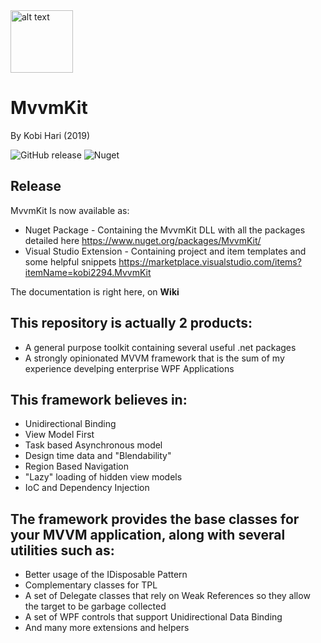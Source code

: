 <img src="https://camo.githubusercontent.com/4f4231b7e0f31e2097e43439ad141c0011aaef58/687474703a2f2f7777772e6170706c69636f6c6f72732e636f6d2f77702d636f6e74656e742f75706c6f6164732f323031392f30312f49636f6e2d312e706e67" alt="alt text" data-canonical-src="http://www.applicolors.com/wp-content/uploads/2019/01/Icon-1.png" width="100">

# MvvmKit
By Kobi Hari (2019)

![GitHub release](https://img.shields.io/github/release-pre/kobi2294/mvvmKit.svg?style=plastic)
![Nuget](https://img.shields.io/nuget/v/mvvmKit.svg?style=plastic)

## Release
MvvmKit Is now available as:
* Nuget Package - Containing the MvvmKit DLL with all the packages detailed here
https://www.nuget.org/packages/MvvmKit/
* Visual Studio Extension - Containing project and item templates and some helpful snippets
https://marketplace.visualstudio.com/items?itemName=kobi2294.MvvmKit

The documentation is right here, on **Wiki**

## This repository is actually 2 products: 
* A general purpose toolkit containing several useful .net packages
* A strongly opinionated MVVM framework that is the sum of my experience develping enterprise WPF Applications

## This framework believes in:
* Unidirectional Binding
* View Model First
* Task based Asynchronous model
* Design time data and "Blendability"
* Region Based Navigation
* "Lazy" loading of hidden view models
* IoC and Dependency Injection

## The framework provides the base classes for your MVVM application, along with several utilities such as:
* Better usage of the IDisposable Pattern
* Complementary classes for TPL
* A set of Delegate classes that rely on Weak References so they allow the target to be garbage collected
* A set of WPF controls that support Unidirectional Data Binding
* And many more extensions and helpers
